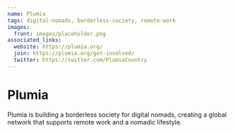```yaml
---
name: Plumia
tags: digital-nomads, borderless-society, remote-work
images:
  front: images/placeholder.png
associated_links:
  website: https://plumia.org/
  join: https://plumia.org/get-involved/
  twitter: https://twitter.com/PlumiaCountry
---
```


# Plumia

Plumia is building a borderless society for digital nomads, creating a global network that supports remote work and a nomadic lifestyle.